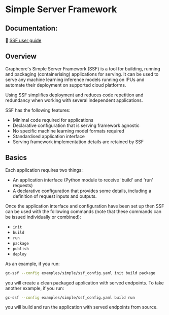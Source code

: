 <!-- Copyright (c) 2023 Graphcore Ltd. All rights reserved. -->

# Simple Server Framework

## Documentation:
📖 [SSF user guide](https://graphcore.github.io/simple-server-framework/docs)

## Overview

Graphcore's Simple Server Framework (SSF) is a tool for building, running and packaging (containerising) applications for serving.
It can be used to serve any machine learning inference models running on IPUs and automate their deployment on supported cloud platforms.

Using SSF simplifies deployment and reduces code repetition and redundancy when working with several independent applications.

 SSF has the following features:

- Minimal code required for applications
- Declarative configuration that is serving framework agnostic
- No specific machine learning model formats required
- Standardised application interface
- Serving framework implementation details are retained by SSF


## Basics

Each application requires two things:

-  An application interface (Python module to receive 'build' and 'run' requests)
-  A declarative configuration that provides some details, including a definition of request inputs and outputs.

Once the application interface and configuration have been set up then SSF can be used with the following commands (note that these commands can be issued individually or combined):

- `init`
- `build`
- `run`
- `package`
- `publish`
- `deploy`

As an example, if you run:

```bash
gc-ssf --config examples/simple/ssf_config.yaml init build package
```
you will create a clean packaged application with served endpoints.
To take another example, if you run:

```bash
gc-ssf --config examples/simple/ssf_config.yaml build run
```
you will build and run the application with served endpoints from source.